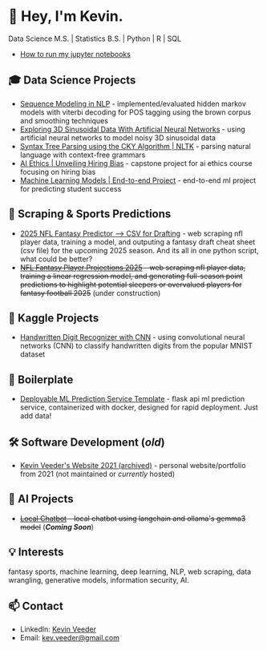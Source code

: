 # 👋 Hey, I'm Kevin.

Data Science M.S. | Statistics B.S. | Python | R | SQL 

- [How to run my jupyter notebooks](https://github.com/kevinveeder/how-to-run-jupyter-notebooks)

## 🎓 Data Science Projects
- [Sequence Modeling in NLP](https://github.com/kevinveeder/hidden_markov_viterbi_nlp) - implemented/evaluated hidden markov models with viterbi decoding for POS tagging using the brown corpus and smoothing techniques
- [Exploring 3D Sinusoidal Data With Artificial Neural Networks](https://github.com/kevinveeder/exploring-sin-ann) - using artificial neural networks to model noisy 3D sinusoidal data
- [Syntax Tree Parsing using the CKY Algorithm | NLTK](https://github.com/kevinveeder/cky-parsing) - parsing natural language with context-free grammars
- [AI Ethics | Unveiling Hiring Bias](https://github.com/kevinveeder/ai-ethics) - capstone project for ai ethics course focusing on hiring bias
- [Machine Learning Models | End-to-end Project](https://github.com/kevinveeder/ml-models-project) - end-to-end ml project for predicting student success

## 🏈 Scraping & Sports Predictions
- [2025 NFL Fantasy Predictor --> CSV for Drafting](https://github.com/kevinveeder/nfl-fantasy-predictor-pt2) - web scraping nfl player data, training a model, and outputing a fantasy draft cheat sheet (csv file) for the upcoming 2025 season. And its all in one python script, what could be better?
- ~~[NFL Fantasy Player Projections 2025](https://github.com/kevinveeder/fantasy-predictions-reg) - web scraping nfl player data, training a linear regression model, and generating full-season point predictions to highlight potential sleepers or overvalued players for fantasy football 2025~~ (under construction)

## 🏅 Kaggle Projects
- [Handwritten Digit Recognizer with CNN](https://github.com/kevinveeder/digit-cnn) - using convolutional neural networks (CNN) to classify handwritten digits from the popular MNIST dataset

## 🧰 Boilerplate
- [Deployable ML Prediction Service Template](https://github.com/kevinveeder/ml-production) - flask api ml prediction service, containerized with docker, designed for rapid deployment. Just add data!

## 🛠️ Software Development (*old*)
- [Kevin Veeder's Website 2021 (archived)](https://github.com/kevinveeder/kevinveeder.me) - personal website/portfolio from 2021 (not maintained or *currently* hosted)

## 🤖 AI Projects
- ~~[Local Chatbot](https://github.com/kevinveeder/ollama-chatbot) – local chatbot using langchain and ollama's gemma3 model~~ (**_Coming Soon_**)

## 💡 Interests
fantasy sports, machine learning, deep learning, NLP, web scraping, data wrangling, generative models, information security, AI. 

## 📫 Contact
- LinkedIn: [Kevin Veeder](https://www.linkedin.com/in/kevinadrianveeder/)
- Email: kev.veeder@gmail.com


